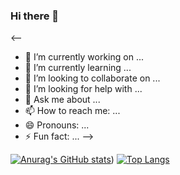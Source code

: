 ### Hi there 👋

<--

- 🔭 I’m currently working on ...
- 🌱 I’m currently learning ...
- 👯 I’m looking to collaborate on ...
- 🤔 I’m looking for help with ...
- 💬 Ask me about ...
- 📫 How to reach me: ...
- 😄 Pronouns: ...
- ⚡ Fun fact: ...
-->


[![Anurag's GitHub stats](https://github-readme-stats.vercel.app/api?username=rusogg&show_icons=true&theme=radical)](https://github.com/anuraghazra/github-readme-stats))
[![Top Langs](https://github-readme-stats.vercel.app/api/top-langs/?username=rusogg&layout=compact&show_icons=true&theme=radical)](https://github.com/anuraghazra/github-readme-stats)

